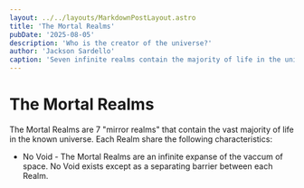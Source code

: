 ```yaml
---
layout: ../../layouts/MarkdownPostLayout.astro
title: 'The Mortal Realms'
pubDate: '2025-08-05'
description: 'Who is the creator of the universe?'
author: 'Jackson Sardello'
caption: 'Seven infinite realms contain the majority of life in the universe.'
---
```


# The Mortal Realms

The Mortal Realms are 7 "mirror realms" that contain the vast majority of life in the known universe. Each Realm share the following characteristics:
- No Void - The Mortal Realms are an infinite expanse of the vaccum of space. No Void exists except as a separating barrier between each Realm.
